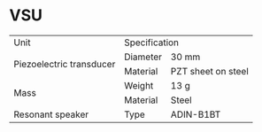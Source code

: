# VSU

<table>
    <tr>
        <td >Unit</td> 
        <td colspan="3">Specification</td> 
   </tr>
   <tr>
     <td rowspan="2">Piezoelectric transducer</td>
     <td>Diameter</td>
     <td>30 mm</td>
  </tr>    
  <tr>
    <td>Material</td>
     <td>PZT sheet on steel</td>
  </tr>
  <tr>
    <td rowspan="2">Mass</td>
     <td>Weight</td>
     <td>13 g</td>
  </tr>
 <tr>
     <td>Material</td>
     <td>Steel</td>
  </tr>
  <tr>
  <td>Resonant speaker</td>
    <td>Type</td>
    <td>ADIN-B1BT</td>
  </tr>  
  </table>

